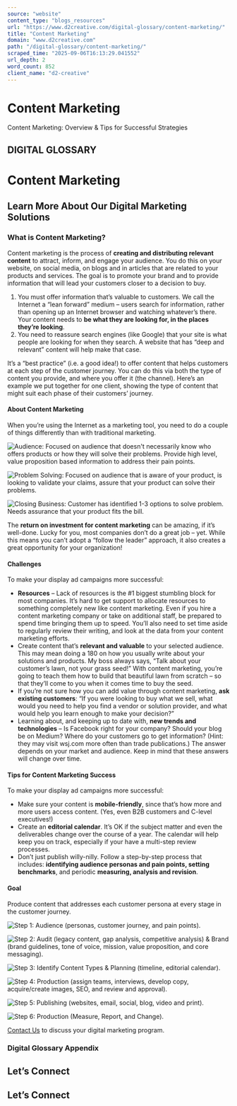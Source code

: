 ```yaml
---
source: "website"
content_type: "blogs_resources"
url: "https://www.d2creative.com/digital-glossary/content-marketing/"
title: "Content Marketing"
domain: "www.d2creative.com"
path: "/digital-glossary/content-marketing/"
scraped_time: "2025-09-06T16:13:29.041552"
url_depth: 2
word_count: 852
client_name: "d2-creative"
---
```


# Content Marketing

Content Marketing: Overview & Tips for Successful Strategies

## DIGITAL GLOSSARY

# Content Marketing

## Learn More About Our Digital Marketing Solutions

### What is Content Marketing?

Content marketing is the process of **creating and distributing relevant content** to attract, inform, and engage your audience. You do this on your website, on social media, on blogs and in articles that are related to your products and services. The goal is to promote your brand and to provide information that will lead your customers closer to a decision to buy.

1.  You must offer information that’s valuable to customers. We call the Internet a “lean forward” medium – users search for information, rather than opening up an Internet browser and watching whatever’s there. Your content needs to **be what they are looking for, in the places they’re looking**.
2.  You need to reassure search engines (like Google) that your site is what people are looking for when they search. A website that has “deep and relevant” content will help make that case.

It’s a “best practice” (i.e. a good idea!) to offer content that helps customers at each step of the customer journey. You can do this via both the type of content you provide, and where you offer it (the channel). Here’s an example we put together for one client, showing the type of content that might suit each phase of their customers’ journey.

#### About Content Marketing

When you’re using the Internet as a marketing tool, you need to do a couple of things differently than with traditional marketing.

![Audience: Focused on audience that doesn't necessarily know who offers products or how they will solve their problems. Provide high level, value proposition based information to address their pain points.](https://www.d2creative.com/wp-content/uploads/2022/03/cm-audience.jpeg)

![Problem Solving: Focused on audience that is aware of your product, is looking to validate your claims, assure that your product can solve their problems.](https://www.d2creative.com/wp-content/uploads/2022/03/cm-problem.jpeg)

![Closing Business: Customer has identified 1-3 options to solve problem. Needs assurance that your product fits the bill.](https://www.d2creative.com/wp-content/uploads/2022/03/cm-closing.jpeg)

The **return on investment for content marketing** can be amazing, if it’s well-done. Lucky for you, most companies don’t do a great job – yet. While this means you can’t adopt a “follow the leader” approach, it also creates a great opportunity for your organization!

#### Challenges

To make your display ad campaigns more successful:

*   **Resources** – Lack of resources is the #1 biggest stumbling block for most companies. It’s hard to get support to allocate resources to something completely new like content marketing. Even if you hire a content marketing company or take on additional staff, be prepared to spend time bringing them up to speed. You’ll also need to set time aside to regularly review their writing, and look at the data from your content marketing efforts.
*   Create content that’s **relevant and valuable** to your selected audience. This may mean doing a 180 on how you usually write about your solutions and products. My boss always says, “Talk about your customer’s lawn, not your grass seed!” With content marketing, you’re going to teach them how to build that beautiful lawn from scratch – so that they’ll come to you when it comes time to buy the seed.
*   If you’re not sure how you can add value through content marketing, **ask existing customers**: “If you were looking to buy what we sell, what would you need to help you find a vendor or solution provider, and what would help you learn enough to make your decision?”
*   Learning about, and keeping up to date with, **new trends and technologies** – Is Facebook right for your company? Should your blog be on Medium? Where do your customers go to get information? (Hint: they may visit wsj.com more often than trade publications.) The answer depends on your market and audience. Keep in mind that these answers will change over time.

#### Tips for Content Marketing Success

To make your display ad campaigns more successful:

*   Make sure your content is **mobile-friendly**, since that’s how more and more users access content. (Yes, even B2B customers and C-level executives!)
*   Create an **editorial calendar**. It’s OK if the subject matter and even the deliverables change over the course of a year. The calendar will help keep you on track, especially if your have a multi-step review processes.
*   Don’t just publish willy-nilly. Follow a step-by-step process that includes: **identifying audience personas and pain points, setting benchmarks**, and periodic **measuring, analysis and revision**.

#### Goal

Produce content that addresses each customer persona at every stage in the customer journey.

![Step 1: Audience (personas, customer journey, and pain points).](https://www.d2creative.com/wp-content/uploads/2022/03/step-1.png)

![Step 2: Audit (legacy content, gap analysis, competitive analysis) & Brand (brand guidelines, tone of voice, mission, value proposition, and core messaging).](https://www.d2creative.com/wp-content/uploads/2022/03/step-2.png)

![Step 3: Identify Content Types & Planning (timeline, editorial calendar).](https://www.d2creative.com/wp-content/uploads/2022/03/step-3.png)

![Step 4: Production (assign teams, interviews, develop copy, acquire/create images, SEO, and review and approval).](https://www.d2creative.com/wp-content/uploads/2022/03/step-4.png)

![Step 5: Publishing (websites, email, social, blog, video and print).](https://www.d2creative.com/wp-content/uploads/2022/03/step-5.png)

![Step 6: Production (Measure, Report, and Change).](https://www.d2creative.com/wp-content/uploads/2022/03/step-6.png)

[Contact Us](https://www.d2creative.com/contact-us/) to discuss your digital marketing program.

### Digital Glossary Appendix

## Let’s Connect

## Let’s Connect